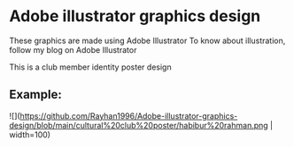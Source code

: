 # Adobe illustrator graphics design
 These graphics are made using Adobe Illustrator  To know about illustration, follow my blog on Adobe Illustrator


This is a club member identity poster design

## Example:

![](https://github.com/Rayhan1996/Adobe-illustrator-graphics-design/blob/main/cultural%20club%20poster/habibur%20rahman.png | width=100)
